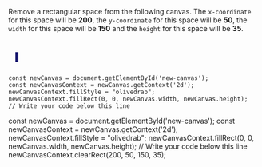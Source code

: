 Remove a rectangular space from the following canvas.
The `x-coordinate` for this space will be **200**,
the `y-coordinate` for this space will be **50**,
the `width` for this space will be **150** and
the `height` for this space will be **35**.

<codeblock language="javascript" type="exercise" testMode="fixedInput">
<code>
<panel language="html">
  <canvas id="new-canvas" width="400px" height="100px" style="border: 3px solid midnightblue;"></canvas>
</panel>
<panel language="javascript">
const newCanvas = document.getElementById('new-canvas');
const newCanvasContext = newCanvas.getContext('2d');
newCanvasContext.fillStyle = "olivedrab";
newCanvasContext.fillRect(0, 0, newCanvas.width, newCanvas.height);
// Write your code below this line
</panel>
</code>

<solution>
const newCanvas = document.getElementById('new-canvas');
const newCanvasContext = newCanvas.getContext('2d');
newCanvasContext.fillStyle = "olivedrab";
newCanvasContext.fillRect(0, 0, newCanvas.width, newCanvas.height);
// Write your code below this line
newCanvasContext.clearRect(200, 50, 150, 35);
</solution>
</codeblock>